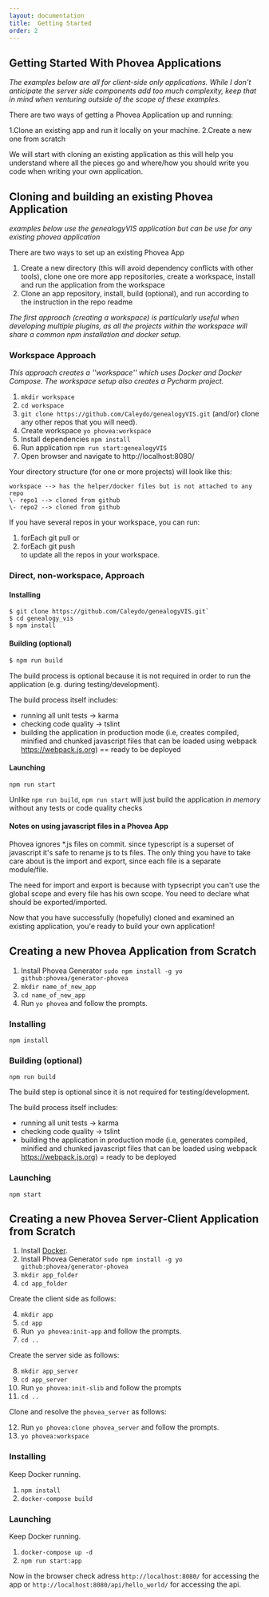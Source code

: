 ```yaml
---
layout: documentation
title:  Getting Started
order: 2
---
```


## Getting Started With Phovea Applications

*The examples below are all for client-side only applications. While I don't anticipate the server side components add too much complexity, keep that in mind when venturing outside of the scope of these examples.*

There are two ways of getting a Phovea Application up and running:

 1.Clone an existing app and run it locally on your machine. 
 2.Create a new one from scratch

We will start with cloning an existing application as this will help you understand where all the pieces go and where/how you should write you code when writing your own application.

## Cloning and building an existing Phovea Application

*examples below use the genealogyVIS application but can be use for any existing phovea application*

There are two ways to set up an existing Phovea App

 1. Create a new directory (this will avoid dependency conflicts with other tools), clone  one ore more app repositories, create a workspace, install and run the application from the workspace 
 2. Clone an app repository, install, build (optional), and run according to the instruction in the repo readme 

*The first approach (creating a workspace) is particularly useful when developing multiple plugins, as all the projects within the workspace will share a common npm installation and docker setup.* 

### Workspace Approach 
*This approach creates a ''workspace'' which uses Docker and Docker Compose. The workspace setup also creates a Pycharm project.* 

 1. `mkdir workspace`
 2. `cd workspace`
 3. `git clone https://github.com/Caleydo/genealogyVIS.git` (and/or) clone any other repos that you will need). 
 4. Create workspace `yo phovea:workspace`
 5. Install dependencies `npm install`
 6. Run application `npm run start:genealogyVIS`
 7. Open browser and navigate to http://localhost:8080/

Your directory structure (for one or more projects) will look like this:

```
workspace --> has the helper/docker files but is not attached to any repo
\- repo1 --> cloned from github
\- repo2 --> cloned from github
```

If you have several repos in your workspace, you can run: 
1. forEach git pull or 
2. forEach git push  
to update all the repos in your workspace. 

### Direct, non-workspace, Approach 


#### Installing 

```
$ git clone https://github.com/Caleydo/genealogyVIS.git`
$ cd genealogy_vis
$ npm install
```

#### Building (optional)
```bash
$ npm run build
```

The build process is optional because it is not required in order to run the application (e.g. during testing/development). 


The build process itself includes:
* running all unit tests -> karma
* checking code quality -> tslint
* building the application in production mode (i.e, creates compiled, minified and chunked javascript files that can be loaded using webpack https://webpack.js.org)  == ready to be deployed


#### Launching
`npm run start`

Unlike `npm run build`, `npm run start` will just build the application *in memory* without any tests or code quality checks


#### Notes on using javascript files in a Phovea App

Phovea ignores *.js files on commit. since typescript is a superset of javascript it's safe to rename js to ts files. The only thing you have to take care about is the import and export, since each file is a separate module/file.

The need for import and export is because with typsecript you can't use the global scope and every file has his own scope. You need to declare what should be exported/imported.

Now that you have successfully (hopefully) cloned and examined an existing application, you'e ready to build your own application!

## Creating a new Phovea Application from Scratch

 1. Install Phovea Generator `sudo npm install -g yo github:phovea/generator-phovea`
 2. `mkdir name_of_new_app`
 3. `cd name_of_new_app`
 4. Run `yo phovea` and follow the prompts. 

### Installing

`npm install`

### Building (optional)
`npm run build`

The build step is optional since it is not required for testing/development. 

The build process itself includes:
 * running all unit tests -> karma
 * checking code quality -> tslint
 * building the application in production mode (i.e, generates compiled, minified and chunked javascript files that can be loaded using webpack https://webpack.js.org) = ready to be deployed


### Launching

`npm start`

## Creating a new Phovea Server-Client Application from Scratch

 1. Install [Docker](https://www.docker.com/).
 2. Install Phovea Generator `sudo npm install -g yo github:phovea/generator-phovea`
 2. `mkdir app_folder`
 3. `cd app_folder`
 
Create the client side as follows:

4. `mkdir app`
5. `cd app`
6. Run` yo phovea:init-app` and follow the prompts. 
7. `cd ..`

Create the server side as follows:

8. `mkdir app_server`
9. `cd app_server`
10. Run `yo phovea:init-slib` and follow the prompts
11. `cd ..`

Clone and resolve the `phovea_server` as follows:

12. Run `yo phovea:clone phovea_server` and follow the prompts.
13. `yo phovea:workspace`

### Installing

Keep Docker running.

1. `npm install`
2. `docker-compose build`

### Launching

Keep Docker running.

1. `docker-compose up -d`
2. `npm run start:app`

Now in the browser check adress `http://localhost:8080/` for accessing the app or `http://localhost:8080/api/hello_world/` for accessing the api.






